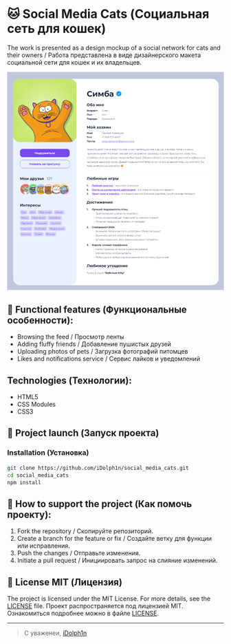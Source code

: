 # 🐱 Social Media Cats (Социальная сеть для кошек)

The work is presented as a design mockup of a social network for cats and their owners /
Работа представлена в виде дизайнерского макета социальной сети для кошек и их владельцев.

![Главный экран приложения](./images/image.png "Пример интерфейса")

## 🧮 Functional features (Функциональные особенности):
- Browsing the feed / Просмотр ленты
- Adding fluffy friends / Добавление пушистых друзей
- Uploading photos of pets / Загрузка фотографий питомцев
- Likes and notifications service / Сервис лайков и уведомлений

## Technologies (Технологии):
- HTML5
- CSS Modules
- CSS3

## 🚀 Project launch (Запуск проекта)

### Installation (Установка)
```bash
git clone https://github.com/iDolph1n/social_media_cats.git
cd social_media_cats
npm install
```

## 🤝 How to support the project (Как помочь проекту):

1. Fork the repository / Скопируйте репозиторий.
2.  Create a branch for the feature or fix / Создайте ветку для функции или исправления.
3.  Push the changes / Отправьте изменения.
4.  Initiate a pull request / Инициировать запрос на слияние изменений.

## 📄 License MIT (Лицензия)

The project is licensed under the MIT License. For more details, see the [LICENSE](./LICENSE/) file.
Проект распространяется под лицензией MIT. Ознакомиться подробнее можно в файле [LICENSE](./LICENSE/).

___

> С уваженеи, [iDolph1n](https://github.com/iDolph1n)